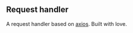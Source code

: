 ## Request handler

A request handler based on [axios](https://github.com/axios/axios "Axios"). Built with love.